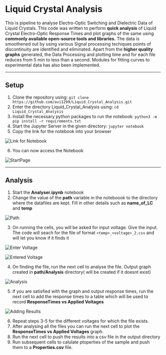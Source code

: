# Liquid Crystal Analysis
This is pipeline to analyse Electro-Optic Switching and Dielectric Data of Liquid Crystals.
This code was written to perform **quick analysis** of Liquid Crystal Electro-Optic Response Times and plot graphs of the same using **commonly available open-source tools and libraries.** The data is smoothened out by using various Signal processing techiques points of discontinuity are identified and eliminated.
Apart from the **higher quality graphs** generated, the Data Processing and plotting time and for each file reduces from 5 min to less than a second.
Modules for fitting curves to experimental data has also been implemented.
___

## Setup
1. Clone the repository using: ```git clone https://github.com/avi1299/Liquid_Crystal_Analysis.git```
2. Enter the directory Liquid_Crystal_Analysis using: ```cd Liquid_Crystal_Analysis ```
3. Install the necessary python packages to run the notebook: ```python3 -m pip install -r requirements.txt```
4. Start the Jupyter Server in the given directory: ```jupyter notebook```
5. Copy the link for the notebook into your browser

![Link for Notebook](https://github.com/avi1299/Liquid_Crystal_Analysis/blob/master/Documentation/Images/Token.png)

6. You can now access the Notebook

![StartPage](https://github.com/avi1299/Liquid_Crystal_Analysis/blob/master/Documentation/Images/Jupyter_main.png)

___

## Analysis
1. Start the **Analyser.ipynb** notebook
2. Change the value of the **path** variable in the noteboook to the directory where the datafiles are kept. Fill in other details such as **name_of_LC** and **temp**

![Path](https://github.com/avi1299/Liquid_Crystal_Analysis/blob/master/Documentation/Images/Setting_path.png)

3. On running the cells, you will be asked for input voltage. Give the input. The code will seach for the file of format ```<temp>_<voltage>_2.csv``` and will let you know if it finds it

![Enter Voltage](https://github.com/avi1299/Liquid_Crystal_Analysis/blob/master/Documentation/Images/EnterV.png)

![Entered Voltage](https://github.com/avi1299/Liquid_Crystal_Analysis/blob/master/Documentation/Images/EnteredV.png)


4. On finding the file, run the next cell to analyse the file. Output graph created in **path/Analysis** directory( will be created if it doesnt exist)

![Analysis](https://github.com/avi1299/Liquid_Crystal_Analysis/blob/master/Documentation/Images/Analysis_graph.png)

5. If you are satisfied with the graph and output response times, run the next cell to add the response times to a table which will be used to record **ResponseTimes vs Applied Voltages**

![Adding Results](https://github.com/avi1299/Liquid_Crystal_Analysis/blob/master/Documentation/Images/Adding_Results.png)

6. Repeat steps 3-5 for the different voltages for which the file exists.
7. After analysing all the files you can run the next cell to plot the **ResponseTimes vs Applied Voltages** graph.
8. Run the next cell to push the results into a csv file in the output directory
9. Run subsequent cells to calulate ptoperties of the sample and push them to a **Properties.csv** file.

